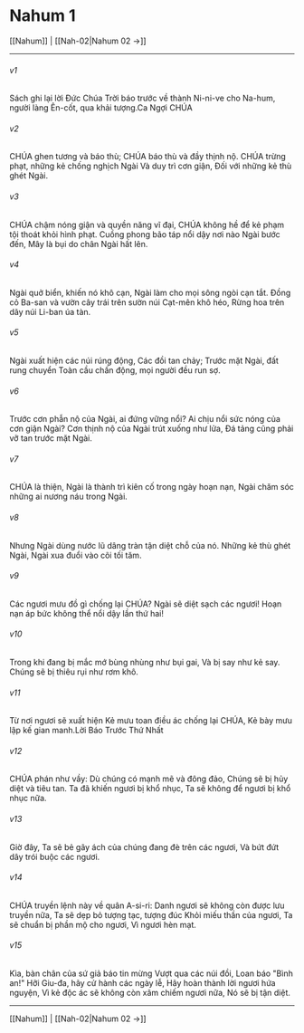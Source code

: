 # Nahum 1

[[Nahum]] | [[Nah-02|Nahum 02 →]]
***



###### v1 
Sách ghi lại lời Đức Chúa Trời báo trước về thành Ni-ni-ve cho Na-hum, người làng Ên-cốt, qua khải tượng.Ca Ngợi CHÚA 

###### v2 
CHÚA ghen tương và báo thù; CHÚA báo thù và đầy thịnh nộ. CHÚA trừng phạt, những kẻ chống nghịch Ngài Và duy trì cơn giận, Đối với những kẻ thù ghét Ngài. 

###### v3 
CHÚA chậm nóng giận và quyền năng vĩ đại, CHÚA không hề để kẻ phạm tội thoát khỏi hình phạt. Cuồng phong bão táp nổi dậy nơi nào Ngài bước đến, Mây là bụi do chân Ngài hất lên. 

###### v4 
Ngài quở biển, khiến nó khô cạn, Ngài làm cho mọi sông ngòi cạn tắt. Đồng cỏ Ba-san và vườn cây trái trên sườn núi Cạt-mên khô héo, Rừng hoa trên dãy núi Li-ban úa tàn. 

###### v5 
Ngài xuất hiện các núi rúng động, Các đồi tan chảy; Trước mặt Ngài, đất rung chuyển Toàn cầu chấn động, mọi người đều run sợ. 

###### v6 
Trước cơn phẫn nộ của Ngài, ai đứng vững nổi? Ai chịu nổi sức nóng của cơn giận Ngài? Cơn thịnh nộ của Ngài trút xuống như lửa, Đá tảng cũng phải vỡ tan trước mặt Ngài. 

###### v7 
CHÚA là thiện, Ngài là thành trì kiên cố trong ngày hoạn nạn, Ngài chăm sóc những ai nương náu trong Ngài. 

###### v8 
Nhưng Ngài dùng nước lũ dâng tràn tận diệt chỗ của nó. Những kẻ thù ghét Ngài, Ngài xua đuổi vào cõi tối tăm. 

###### v9 
Các ngươi mưu đồ gì chống lại CHÚA? Ngài sẽ diệt sạch các ngươi! Hoạn nạn áp bức không thể nổi dậy lần thứ hai! 

###### v10 
Trong khi đang bị mắc mớ bùng nhùng như bụi gai, Và bị say như kẻ say. Chúng sẽ bị thiêu rụi như rơm khô. 

###### v11 
Từ nơi ngươi sẽ xuất hiện Kẻ mưu toan điều ác chống lại CHÚA, Kẻ bày mưu lập kế gian manh.Lời Báo Trước Thứ Nhất 

###### v12 
CHÚA phán như vầy: Dù chúng có mạnh mẽ và đông đảo, Chúng sẽ bị hủy diệt và tiêu tan. Ta đã khiến ngươi bị khổ nhục, Ta sẽ không để ngươi bị khổ nhục nữa. 

###### v13 
Giờ đây, Ta sẽ bẻ gãy ách của chúng đang đè trên các ngươi, Và bứt đứt dây trói buộc các ngươi. 

###### v14 
CHÚA truyền lệnh này về quân A-si-ri: Danh ngươi sẽ không còn được lưu truyền nữa, Ta sẽ dẹp bỏ tượng tạc, tượng đúc Khỏi miếu thần của ngươi, Ta sẽ chuẩn bị phần mộ cho ngươi, Vì ngươi hèn mạt. 

###### v15 
Kìa, bàn chân của sứ giả báo tin mừng Vượt qua các núi đồi, Loan báo "Bình an!" Hỡi Giu-đa, hãy cử hành các ngày lễ, Hãy hoàn thành lời ngươi hứa nguyện, Vì kẻ độc ác sẽ không còn xâm chiếm ngươi nữa, Nó sẽ bị tận diệt.

***
[[Nahum]] | [[Nah-02|Nahum 02 →]]

